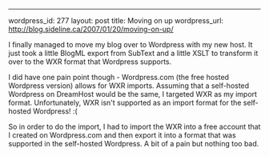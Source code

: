 --- 
wordpress_id: 277
layout: post
title: Moving on up
wordpress_url: http://blog.sideline.ca/2007/01/20/moving-on-up/

I finally managed to move my blog over to Wordpress with my new host.  It just took a little BlogML export from SubText and a little XSLT to transform it over to the WXR format that Wordpress supports.

I did have one pain point though - Wordpress.com (the free hosted Wordpress version) allows for WXR imports.  Assuming that a self-hosted Wordpress on DreamHost would be the same, I targeted WXR as my import format.  Unfortunately, WXR isn't supported as an import format for the self-hosted Wordpress! :(

So in order to do the import, I had to import the WXR into a free account that I created on Wordpress.com and then export it into a format that was supported in the self-hosted Wordpress.  A bit of a pain but nothing too bad.
